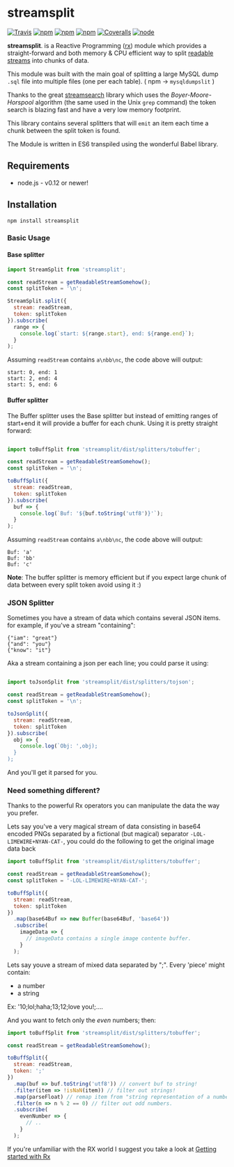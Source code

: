 # streamsplit

[![Travis](https://img.shields.io/travis/vekexasia/streamsplit.svg?style=flat-square)]() [![npm](https://img.shields.io/npm/l/streamsplit.svg?style=flat-square)]() [![npm](https://img.shields.io/npm/v/streamsplit.svg?style=flat-square)]() [![npm](https://img.shields.io/npm/dt/streamsplit.svg?style=flat-square)]() [![Coveralls](https://img.shields.io/coveralls/vekexasia/streamsplit.svg?style=flat-square)]() [![node](https://img.shields.io/node/v/streamsplit.svg?style=flat-square)]()

**streamsplit**. is a Reactive Programming ([rx](https://www.npmjs.com/package/rx)) module which provides a straight-forward and both memory & CPU efficient way to split [readable streams](https://nodejs.org/api/stream.html#stream_class_stream_readable) into chunks of data.

This module was built with the main goal of splitting a large MySQL dump `.sql` file into multiple files (one per each table). ( npm -> `mysqldumpslit` )

Thanks to the great [streamsearch](https://www.npmjs.com/package/streamsearch) library which uses the *Boyer-Moore-Horspool* algorithm (the same used in the Unix `grep` command) the token search is blazing fast and have a very low memory footprint.

This library contains several splitters that will `emit` an item each time a chunk between the split token is found. 

The Module is written in ES6 transpiled using the wonderful Babel library. 

## Requirements

 - node.js - v0.12 or newer!   

## Installation

    npm install streamsplit

### Basic Usage

#### Base splitter

```javascript
import StreamSplit from 'streamsplit';

const readStream = getReadableStreamSomehow();
const splitToken = '\n';

StreamSplit.split({
  stream: readStream,
  token: splitToken
}).subscribe(
  range => {
    console.log(`start: ${range.start}, end: ${range.end}`);
  }
);
```

Assuming `readStream` contains `a\nbb\nc`, the code above will output:

```
start: 0, end: 1
start: 2, end: 4
start: 5, end: 6
```

#### Buffer splitter

The Buffer splitter uses the Base splitter but instead of emitting ranges of start+end it will provide a buffer for each chunk. Using it is pretty straight forward:

```javascript

import toBuffSplit from 'streamsplit/dist/splitters/tobuffer';

const readStream = getReadableStreamSomehow();
const splitToken = '\n';

toBuffSplit({
  stream: readStream,
  token: splitToken
}).subscribe(
  buf => {
    console.log(`Buf: '${buf.toString('utf8')}'`);
  }
);
```

Assuming `readStream` contains `a\nbb\nc`, the code above will output:

```
Buf: 'a'
Buf: 'bb'
Buf: 'c'
```

**Note**: The buffer splitter is memory efficient but if you expect large chunk of data between every split token avoid using it :)

### JSON Splitter

Sometimes you have a stream of data which contains several JSON items. for example, if you've a stream "containing":
```
{"iam": "great"}
{"and": "you"}
{"know": "it"}
```

Aka a stream containing a json per each line; you could parse it using:
```javascript

import toJsonSplit from 'streamsplit/dist/splitters/tojson';

const readStream = getReadableStreamSomehow();
const splitToken = '\n';

toJsonSplit({
  stream: readStream,
  token: splitToken
}).subscribe(
  obj => {
    console.log(`Obj: ',obj);
  }
);
```
And you'll get it parsed for you.


### Need something different?

Thanks to the powerful Rx operators you can manipulate the data the way you prefer.

Lets say you've a very magical stream of data consisting in base64 encoded PNGs separated by a fictional (but magical) separator `-LOL-LIMEWIRE+NYAN-CAT-`, you could do the following to get the original image data back

```javascript
import toBuffSplit from 'streamsplit/dist/splitters/tobuffer';

const readStream = getReadableStreamSomehow();
const splitToken = '-LOL-LIMEWIRE+NYAN-CAT-';

toBuffSplit({
  stream: readStream,
  token: splitToken
})
  .map(base64Buf => new Buffer(base64Buf, 'base64'))
  .subscribe(
    imageData => {
      // imageData contains a single image contente buffer.
    }
  );
```


Lets say youve a stream of mixed data separated by ";". Every 'piece' might contain:
 - a number
 - a string

Ex: '10;lol;haha;13;12;love you!;....

And you want to fetch only the *even* numbers; then:
 

```javascript
import toBuffSplit from 'streamsplit/dist/splitters/tobuffer';

const readStream = getReadableStreamSomehow();

toBuffSplit({
  stream: readStream,
  token: ';'
})
  .map(buf => buf.toString('utf8')) // convert buf to string!
  .filter(item => !isNaN(item)) // filter out strings!
  .map(parseFloat) // remap item from "string representation of a number" to Number
  .filter(n => n % 2 == 0) // filter out odd numbers.
  .subscribe(
    evenNumber => {
      // ..
    }
  );
```

If you're unfamiliar with the RX world I suggest you take a look at [Getting started with Rx](https://github.com/Reactive-Extensions/RxJS/tree/master/doc#getting-started-with-rxjs)

